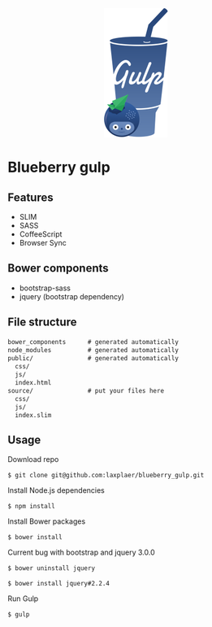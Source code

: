 <p align="center">
  <img width="125" height="254" src="https://raw.githubusercontent.com/geoRG77/blueberry_gulp/master/blueberry-gulp-2x.png">
</p>

Blueberry gulp
==============

## Features
- SLIM
- SASS
- CoffeeScript
- Browser Sync

## Bower components
- bootstrap-sass
- jquery (bootstrap dependency)

## File structure
```
bower_components      # generated automatically
node_modules          # generated automatically
public/               # generated automatically
  css/
  js/
  index.html
source/               # put your files here
  css/
  js/
  index.slim
```

## Usage
Download repo
```shell
$ git clone git@github.com:laxplaer/blueberry_gulp.git
```

Install Node.js dependencies
```shell
$ npm install
```

Install Bower packages
```shell
$ bower install
```

Current bug with bootstrap and jquery 3.0.0
```shell
$ bower uninstall jquery
```
```shell
$ bower install jquery#2.2.4
```


Run Gulp
```shell
$ gulp
```
